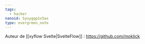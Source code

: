 ```yaml
---
tags:
  - hacker
nanoid: 5yuygqp1x5ax
type: evergreen_note
---
```

Auteur de [[xyflow Svelte|SvelteFlow]] : https://github.com/moklick

